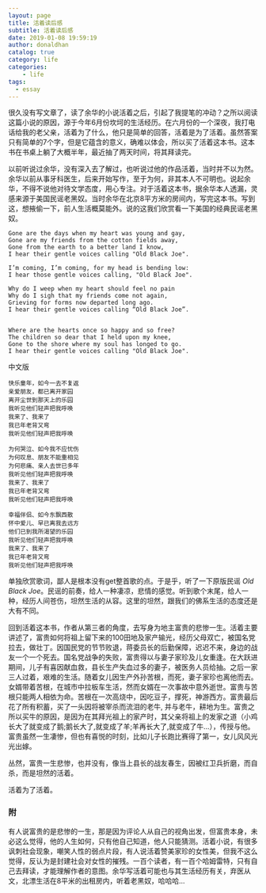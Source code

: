 ```yaml
---
layout: page
title: 活着读后感
subtitle: 活着读后感
date: 2019-01-08 19:59:19
author: donaldhan
catalog: true
category: life
categories:
    - life
tags:
  - essay
---
```


很久没有写文章了，读了余华的小说活着之后，引起了我提笔的冲动？之所以阅读这篇小说的原因，源于今年6月份坎坷的生活经历。在六月份的一个深夜，我打电话给我的老父亲，活着为了什么，他只是简单的回答，活着是为了活着。虽然答案只有简单的7个字，但是它蕴含的意义，确难以体会，所以买了活着这本书。这本书在书桌上躺了大概半年，最近抽了两天时间，将其拜读完。

以前听说过余华，没有深入去了解过，也听说过他的作品活着，当时并不以为然。余华以前从事牙科医生，后来开始写作，至于为何，非其本人不可明也。说起余华，不得不说他对待文学态度，用心专注。对于活着这本书，据余华本人透漏，灵感来源于美国民谣老黑奴。当时余华在北京8平方米的房间内，写完这本书。写到这，想掖偷一下，前人生活概莫能外。说的这我们欣赏看一下美国的经典民谣老黑奴。

```
Gone are the days when my heart was young and gay,
Gone are my friends from the cotton fields away,
Gone from the earth to a better land I know,
I hear their gentle voices calling "Old Black Joe".

I’m coming, I’m coming, for my head is bending low:
I hear those gentle voices calling, "Old Black Joe".

Why do I weep when my heart should feel no pain
Why do I sigh that my friends come not again,
Grieving for forms now departed long ago.
I hear their gentle voices calling “Old Black Joe”.


Where are the hearts once so happy and so free?
The children so dear that I held upon my knee,
Gone to the shore where my soul has longed to go.
I hear their gentle voices calling "Old Black Joe".
```

中文版
```
快乐童年，如今一去不复返
亲爱朋友，都已离开家园
离开尘世到那天上的乐园
我听见他们轻声把我呼唤
我来了、我来了
我已年老背又弯
我听见他们轻声把我呼唤

为何哭泣、如今我不应忧伤
为何叹息、朋友不能重相见
为何悲痛、亲人去世已多年
我听见他们轻声把我呼唤
我来了、我来了
我已年老背又弯
我听见他们轻声把我呼唤

幸福伴侣、如今东飘西散
怀中爱儿、早已离我去远方
他们已到我所渴望的乐园
我听见他们轻声把我呼唤
我来了、我来了
我已年老背又弯
我听见他们轻声把我呼唤
```
单独欣赏歌词，鄙人是根本没有get整首歌的点。于是乎，听了一下原版民谣 *Old Black Joe*。民谣的前奏，给人一种凄凉，悲情的感觉。听到歌个末尾，给人一种，经历人间苍伤，坦然生活的从容。这里的坦然，跟我们的佛系生活的态度还是大有不同。

回到活着这本书，作者从第三者的角度，去写身为地主富贵的悲惨一生。活着主要讲述了，富贵如何将祖上留下来的100田地及家产输光，经历父母双亡，被国名党拉去，做壮丁。因国民党的节节败退，蒋委员长的后勤保障，迟迟不来，身边的战友一个一个死去。国名党战争的失败，富贵得以与妻子家珍及儿女重逢。在大跃进期间，儿子有喜因献血救，县长生产失血过多的妻子，被医务人员给抽。之后一家三人过着，艰难的生活。随着女儿因生产外孙苦根，而死，妻子家珍也离他而去。女婿带着苦根，在城市中拉板车生活，然而女婿在一次事故中意外逝世。富贵与苦根只能两人相依为命。苦根在一次高烧中，因吃豆子，撑死，神游西方。富贵最后花了所有积蓄，买了一头因将被宰杀而流泪的老牛, 并与老牛，耕地为生。富贵之所以买牛的原因，是因为在其拜光祖上的家产时，其父亲将祖上的发家之道（小鸡长大了就变成了鹅;鹅长大了,就变成了羊;羊再长大了,就变成了牛...），传授与他。富贵虽然一生凄惨，但也有喜悦的时刻，比如儿子长跑比赛得了第一，女儿风风光光出嫁。

丛然，富贵一生悲惨，也并没有，像当上县长的战友春生，因被红卫兵折磨，而自杀，而是坦然的活着。

活着为了活着。

### 附
有人说富贵的是悲惨的一生，那是因为评论人从自己的视角出发，但富贵本身，未必这么觉得，他的人生如何，只有他自己知道，他人只能猜测。活着小说，有很多讽刺社会现象，嘲笑人性的弱点片段，有人说活着赞美家珍的女性美，但我不这么觉得，反认为是封建社会对女性的摧残。一百个读者，有一百个哈姆雷特，只有自己去拜读，才能理解作者的意图。余华写活着可能也与其生活经历有关，弃医从文，北漂生活在8平米的出租房内，听着老黑奴，哈哈哈...
